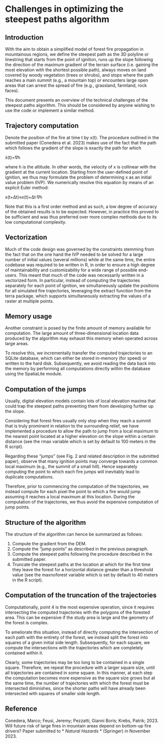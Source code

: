 # Challenges in optimizing the steepest paths algorithm

Introduction
-----------
With the aim to obtain a simplified model of forest fire propagation in mountainous regions, we define the steepest path as the 3D polyline or linestring that starts from the point of ignition, runs up the slope following the direction of the maximum gradient of the terrain surface (i.e. gaining the most elevation with the shortest possible path), always moves on land covered by woody vegetation (trees or shrubs), and stops where the path reaches a main summit (e.g., a mountain top) or encounters large open areas that can arrest the spread of fire (e.g., grassland, farmland, rock faces).

This document presents an overview of the technical challenges of the steepest paths algorithm. This should be considered by anyone wishing to use the code or implement a similar method.

Trajectory computation
----------------------
Denote the position of the fire at time t by x(t). The procedure outlined in the submitted paper (Conedera et al. 2023) makes use of the fact that the path which follows the gradient of the slope is exactly the path for which

ẋ(t)=∇h

where h is the altitude. In other words, the velocity of x is collinear with the gradient at the current location. Starting from the user-defined point of ignition, we thus may formulate the problem of determining x as an initial value problem (IVP).
We numerically resolve this equation by means of an explicit Euler method:

x(t+Δt)≈x(t)+Δt·∇h

Note that this is a first order method and as such, a low degree of accuracy of the obtained results is to be expected. However, in practice this proved to be sufficient and was thus preferred over more complex methods due to its low computational complexity.

Vectorization
----------------------
Much of the code design was governed by the constraints stemming from the fact that on the one hand the IVP needed to be solved for a large number of initial values (several millions) while at the same time, the entire codebase was required to be written in R, in order to ensure a high degree of maintainability and customizability for a wide range of possible end-users.
This meant that much of the code was necessarily written in a vectorized form. In particular, instead of computing the trajectories separately for each point of ignition, we simultaneously update the positions for all simulated fire trajectories, leveraging the extract function from the terra package, which supports simultaneously extracting the values of a raster at multiple points.

Memory usage
----------------------
Another constraint is posed by the finite amount of memory available for computation. The large amount of three-dimensional location data produced by the algorithm may exhaust this memory when operated across large areas.

To resolve this, we incrementally transfer the computed trajectories to an SQLite database, which can either be stored in-memory (for speed) or written to the hard disk.
Subsequently, we avoid reading the data back into the memory by performing all computations directly within the database using the SpatiaLite module.

Computation of the jumps
----------------------
Usually, digital elevation models contain lots of local elevation maxima that could trap the steepest paths preventing them from developing further up the slope.

Considering that forest fires usually only stop when they reach a summit that is truly prominent in relation to the surrounding relief, we have implemented a procedure to allow the path to jump from a local maximum to the nearest point located at a higher elevation on the slope within a certain distance (see the rmax variable which is set by default to 100 meters in the R script).

Regarding these “jumps” (see Fig. 2 and related description in the submitted paper), observe that many ignition points may converge towards a common local maximum (e.g., the summit of a small hill).
Hence separately computing the point to which each fire jumps will inevitably lead to duplicate computations.

Therefore, prior to commencing the computation of the trajectories, we instead compute for each pixel the point to which a fire would jump assuming it reaches a local maximum at this location.
During the computation of the trajectories, we thus avoid the expensive computation of jump points.

Structure of the algorithm
----------------------
The structure of the algorithm can hence be summarized as follows:

1. Compute the gradient from the DEM.
2. Compute the “jump points” as described in the previous paragraph.
3. Compute the steepest paths following the procedure described in the submitted paper.
4. Truncate the steepest paths at the location at which for the first time they leave the forest for a horizontal distance greater than a threshold value (see the maxnoforest variable which is set by default to 40 meters in the R script).

Computation of the truncation of the trajectories
----------------------
Computationally, point 4 is the most expensive operation, since it requires intersecting the computed trajectories with the polygons of the forested area. This can be expensive if the study area is large and the geometry of the forest is complex.

To ameliorate this situation, instead of directly computing the intersection of each path with the entirety of the forest, we instead split the forest into squares of a given initial side length.
Subsequently, for each square, we compute the intersections with the trajectories which are completely contained within it.

Clearly, some trajectories may be too long to be contained in a single square. Therefore, we repeat the procedure with a larger square size, until all trajectories are contained in some square.
In this manner, at each step the computation becomes more expensive as the square size grows but at the same time, the number of trajectories with which the forest must be intersected diminishes, since the shorter paths will have already been intersected with squares of smaller side length.

Reference
----------------------
Conedera, Marco; Feusi, Jeremy; Pezzatti, Gianni Boris; Krebs, Patrik; 2023. Will future risk of large fires in mountain areas depend on bottom-up fire drivers? Paper submitted to * *Natural Hazards* * (Springer) in November 2023.
